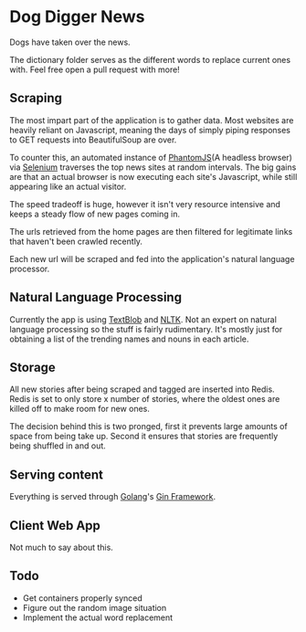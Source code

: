 # Dog Digger News
Dogs have taken over the news.

The dictionary folder serves as the different words to replace current ones with. Feel free open a pull request
with more!

## Scraping
The most impart part of the application is to gather data. Most websites are heavily reliant on Javascript,
meaning the days of simply piping responses to GET requests into BeautifulSoup are over.

To counter this, an automated instance of [PhantomJS](http://phantomjs.org/)(A headless browser) via
[Selenium](http://www.seleniumhq.org/) traverses the top news sites at random intervals. The big gains are
that an actual browser is now executing each site's Javascript, while still appearing like an actual visitor.

The speed tradeoff is huge, however it isn't very resource intensive and keeps a steady flow of new pages coming in.

The urls retrieved from the home pages are then filtered for legitimate links that haven't been crawled recently.

Each new url will be scraped and fed into the application's natural language processor.

## Natural Language Processing
Currently the app is using [TextBlob](https://textblob.readthedocs.io/en/dev/) and [NLTK](http://www.nltk.org/).
Not an expert on natural language processing so the stuff is fairly rudimentary. It's mostly just for obtaining
a list of the trending names and nouns in each article.

## Storage
All new stories after being scraped and tagged are inserted into Redis.  Redis is set to only store x number of
stories, where the oldest ones are killed off to make room for new ones.

The decision behind this is two pronged, first it prevents large amounts of space from being take up. Second it
ensures that stories are frequently being shuffled in and out.

## Serving content
Everything is served through [Golang]()'s [Gin Framework]().

## Client Web App
Not much to say about this.

## Todo
- Get containers properly synced
- Figure out the random image situation
- Implement the actual word replacement


